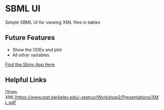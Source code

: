 # SBML UI
Simple SBML UI for viewing XML files in tables 

## Future Features
* Show the ODEs and plot
* All other variables

[Find the Shiny App Here](https://vahurtad.shinyapps.io/SBML-Shiny/)

## Helpful Links
[Stats XML]https://www.stat.berkeley.edu/~statcur/Workshop2/Presentations/XML.pdf